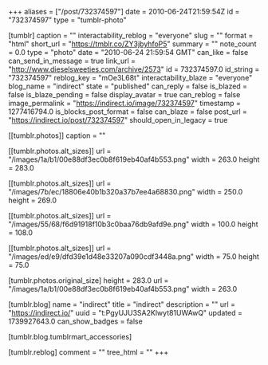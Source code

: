 +++
aliases = ["/post/732374597"]
date = 2010-06-24T21:59:54Z
id = "732374597"
type = "tumblr-photo"

[tumblr]
caption = ""
interactability_reblog = "everyone"
slug = ""
format = "html"
short_url = "https://tmblr.co/ZY3jbyhfoP5"
summary = ""
note_count = 0.0
type = "photo"
date = "2010-06-24 21:59:54 GMT"
can_like = false
can_send_in_message = true
link_url = "http://www.dieselsweeties.com/archive/2573"
id = 732374597.0
id_string = "732374597"
reblog_key = "mOe3L68t"
interactability_blaze = "everyone"
blog_name = "indirect"
state = "published"
can_reply = false
is_blazed = false
is_blaze_pending = false
display_avatar = true
can_reblog = false
image_permalink = "https://indirect.io/image/732374597"
timestamp = 1277416794.0
is_blocks_post_format = false
can_blaze = false
post_url = "https://indirect.io/post/732374597"
should_open_in_legacy = true

[[tumblr.photos]]
caption = ""

[[tumblr.photos.alt_sizes]]
url = "/images/1a/b1/00e88df3ec0b8f619eb40af4b553.png"
width = 263.0
height = 283.0

[[tumblr.photos.alt_sizes]]
url = "/images/7b/ec/18806e40b1b320a37b7ee4a68830.png"
width = 250.0
height = 269.0

[[tumblr.photos.alt_sizes]]
url = "/images/55/68/f6d91918f10b3c0baa76db9afd9e.png"
width = 100.0
height = 108.0

[[tumblr.photos.alt_sizes]]
url = "/images/ed/e9/dfd39e1d48e33207a090cdf3448a.png"
width = 75.0
height = 75.0

[tumblr.photos.original_size]
height = 283.0
url = "/images/1a/b1/00e88df3ec0b8f619eb40af4b553.png"
width = 263.0

[tumblr.blog]
name = "indirect"
title = "indirect"
description = ""
url = "https://indirect.io/"
uuid = "t:PgyUJU3SA2Klwyt81UWAwQ"
updated = 1739927643.0
can_show_badges = false

[tumblr.blog.tumblrmart_accessories]

[tumblr.reblog]
comment = ""
tree_html = ""
+++
